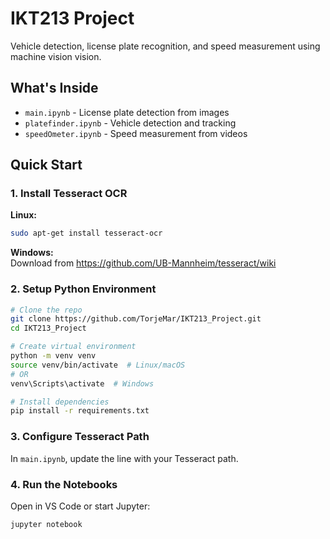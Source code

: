 # IKT213 Project

Vehicle detection, license plate recognition, and speed measurement using machine vision vision.

## What's Inside

- `main.ipynb` - License plate detection from images
- `platefinder.ipynb` - Vehicle detection and tracking
- `speedOmeter.ipynb` - Speed measurement from videos

## Quick Start

### 1. Install Tesseract OCR

**Linux:**
```bash
sudo apt-get install tesseract-ocr
```

**Windows:**  
Download from https://github.com/UB-Mannheim/tesseract/wiki

### 2. Setup Python Environment

```bash
# Clone the repo
git clone https://github.com/TorjeMar/IKT213_Project.git
cd IKT213_Project

# Create virtual environment
python -m venv venv
source venv/bin/activate  # Linux/macOS
# OR
venv\Scripts\activate  # Windows

# Install dependencies
pip install -r requirements.txt
```

### 3. Configure Tesseract Path

In `main.ipynb`, update the line with your Tesseract path.


### 4. Run the Notebooks

Open in VS Code or start Jupyter:
```bash
jupyter notebook
```